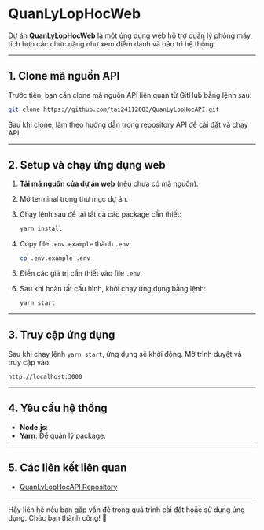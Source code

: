 # QuanLyLopHocWeb

Dự án **QuanLyLopHocWeb** là một ứng dụng web hỗ trợ quản lý phòng máy, tích hợp các chức năng như xem điểm danh và bảo trì hệ thống.

---

## 1. Clone mã nguồn API

Trước tiên, bạn cần clone mã nguồn API liên quan từ GitHub bằng lệnh sau:

```bash
git clone https://github.com/tai24112003/QuanLyLopHocAPI.git
```

Sau khi clone, làm theo hướng dẫn trong repository API để cài đặt và chạy API.

---

## 2. Setup và chạy ứng dụng web

1. **Tải mã nguồn của dự án web** (nếu chưa có mã nguồn).
2. Mở terminal trong thư mục dự án.
3. Chạy lệnh sau để tải tất cả các package cần thiết:

   ```bash
   yarn install
   ```

4. Copy file `.env.example` thành `.env`:

   ```bash
   cp .env.example .env
   ```

5. Điền các giá trị cần thiết vào file `.env`.

6. Sau khi hoàn tất cấu hình, khởi chạy ứng dụng bằng lệnh:

   ```bash
   yarn start
   ```

---

## 3. Truy cập ứng dụng

Sau khi chạy lệnh `yarn start`, ứng dụng sẽ khởi động. Mở trình duyệt và truy cập vào:

```
http://localhost:3000
```

---

## 4. Yêu cầu hệ thống

- **Node.js**:
- **Yarn**: Để quản lý package.

---

## 5. Các liên kết liên quan

- [QuanLyLopHocAPI Repository](https://github.com/tai24112003/QuanLyLopHocAPI)

---

Hãy liên hệ nếu bạn gặp vấn đề trong quá trình cài đặt hoặc sử dụng ứng dụng. Chúc bạn thành công! 🎉
